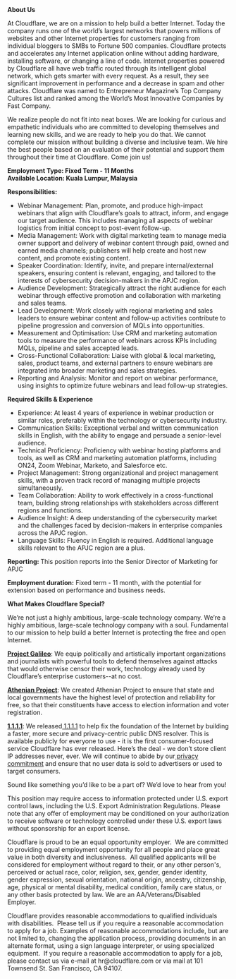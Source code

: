 <div class="content-intro">
	<div><strong>About Us</strong></div>
	<div>
		<p>At Cloudflare, we are on a mission to help build a better Internet. Today the company runs one of the world’s largest networks that powers millions of websites and other Internet properties for customers ranging from individual bloggers to SMBs to Fortune 500 companies. Cloudflare protects and accelerates any Internet application online without adding hardware, installing software, or changing a line of code. Internet properties powered by Cloudflare all have web traffic routed through its intelligent global network, which gets smarter with every request. As a result, they see significant improvement in performance and a decrease in spam and other attacks. Cloudflare was named to Entrepreneur Magazine’s Top Company Cultures list and ranked among the World’s Most Innovative Companies by Fast Company.&nbsp;</p>
		<p><span style="font-weight: 400;">We realize people do not fit into neat boxes. We are looking for curious and empathetic individuals who are committed to developing themselves and learning new skills, and we are ready to help you do that. We cannot complete our mission without building a diverse and inclusive team. We hire the best people based on an evaluation of their potential and support them throughout their time at Cloudflare. Come join us!&nbsp;</span></p>
	</div>
</div>
<p><strong>Employment Type: Fixed Term - 11 Months<br>Available Location: Kuala Lumpur, Malaysia</strong></p>
<p><strong>Responsibilities:</strong></p>
<ul>
	<li>Webinar Management: Plan, promote, and produce high-impact webinars that align with Cloudflare’s goals to attract, inform, and engage our target audience. This includes managing all aspects of webinar logistics from initial concept to post-event follow-up.</li>
	<li>Media Management: Work with digital marketing team to manage media owner support and delivery of webinar content through paid, owned and earned media channels; publishers will help create and host new content, and promote existing content.</li>
	<li>Speaker Coordination: Identify, invite, and prepare internal/external speakers, ensuring content is relevant, engaging, and tailored to the interests of cybersecurity decision-makers in the APJC region.</li>
	<li>Audience Development: Strategically attract the right audience for each webinar through effective promotion and collaboration with marketing and sales teams.</li>
	<li>Lead Development: Work closely with regional marketing and sales leaders to ensure webinar content and follow-up activities contribute to pipeline progression and conversion of MQLs into opportunities.</li>
	<li>Measurement and Optimisation: Use CRM and marketing automation tools to measure the performance of webinars across KPIs including MQLs, pipeline and sales accepted leads.</li>
	<li>Cross-Functional Collaboration: Liaise with global &amp; local marketing, sales, product teams, and external partners to ensure webinars are integrated into broader marketing and sales strategies.</li>
	<li>Reporting and Analysis: Monitor and report on webinar performance, using insights to optimize future webinars and lead follow-up strategies.</li>
</ul>
<p><strong>Required Skills &amp; Experience</strong></p>
<ul>
	<li>Experience: At least 4 years of experience in webinar production or similar roles, preferably within the technology or cybersecurity industry.</li>
	<li>Communication Skills: Exceptional verbal and written communication skills in English, with the ability to engage and persuade a senior-level audience.</li>
	<li>Technical Proficiency: Proficiency with webinar hosting platforms and tools, as well as CRM and marketing automation platforms, including ON24, Zoom Webinar, Marketo, and Salesforce etc.</li>
	<li>Project Management: Strong organizational and project management skills, with a proven track record of managing multiple projects simultaneously.</li>
	<li>Team Collaboration: Ability to work effectively in a cross-functional team, building strong relationships with stakeholders across different regions and functions.</li>
	<li>Audience Insight: A deep understanding of the cybersecurity market and the challenges faced by decision-makers in enterprise companies across the APJC region.</li>
	<li>Language Skills: Fluency in English is required. Additional language skills relevant to the APJC region are a plus.</li>
</ul>
<p><strong>Reporting: </strong>This position reports into the Senior Director of Marketing for APJC</p>
<p><strong>Employment duration:</strong> Fixed term - 11 month, with the potential for extension based on performance and business needs.</p>
<div class="content-conclusion">
	<p><strong>What Makes Cloudflare Special?</strong></p>
	<p><span style="font-weight: 400;">We’re not just a highly ambitious, large-scale technology company. We’re a highly ambitious, large-scale technology company with a soul. Fundamental to our mission to help build a better Internet is protecting the free and open Internet.</span></p>
	<p><a href="https://blog.cloudflare.com/protecting-free-expression-online/"><strong>Project Galileo</strong></a><span style="font-weight: 400;">: We equip politically and artistically important organizations and journalists with powerful tools to defend themselves against attacks that would otherwise censor their work, technology already used by Cloudflare’s enterprise customers--at no cost.</span></p>
	<p><strong><a href="https://www.cloudflare.com/athenian/">Athenian Project</a></strong><span style="font-weight: 400;">: We created Athenian Project to ensure that state and local governments have the highest level of protection and reliability for free, so that their constituents have access to election information and voter registration.</span></p>
	<p><a href="https://1.1.1.1/"><strong>1.1.1.1</strong></a><span style="font-weight: 400;">: We released</span><a href="https://1.1.1.1/"> <span style="font-weight: 400;">1.1.1.1</span></a><span style="font-weight: 400;"> to help fix the foundation of the Internet by building a faster, more secure and privacy-centric public DNS resolver. This is available publicly for everyone to use - it is the first consumer-focused service Cloudflare has ever released. Here’s the deal - we don’t store client IP addresses never, ever. We will continue to abide by our</span><a href="https://developers.cloudflare.com/1.1.1.1/privacy/public-dns-resolver"> privacy commitment</a><span style="font-weight: 400;"> and ensure that no user data is sold to advertisers or used to target consumers.</span></p>
	<p><span style="font-weight: 400;">Sound like something you’d like to be a part of? We’d love to hear from you!</span></p>
	<p><span style="font-weight: 400;">This position may require access to information protected under U.S. export control laws, including the U.S. Export Administration Regulations. Please note that any offer of employment may be conditioned on your authorization to receive software or technology controlled under these U.S. export laws without sponsorship for an export license.</span></p>
	<p><span style="font-weight: 400;">Cloudflare is proud to be an equal opportunity employer. &nbsp;We are committed to providing equal employment opportunity for all people and place great value in both diversity and inclusiveness. &nbsp;All qualified applicants will be considered for employment without regard to their, or any other person's, perceived or actual</span> <span style="font-weight: 400;">race, color, religion, sex, gender, gender identity, gender expression, sexual orientation, national origin, ancestry, citizenship, age, physical or mental disability, medical condition, family care status, or any other basis protected by law. </span><span style="font-weight: 400;">We are an AA/Veterans/Disabled Employer.</span></p>
	<p><span style="font-weight: 400;">Cloudflare provides reasonable accommodations to qualified individuals with disabilities. &nbsp;Please tell us if you require a reasonable accommodation to apply for a job. Examples of reasonable accommodations include, but are not limited to, changing the application process, providing documents in an alternate format, using a sign language interpreter, or using specialized equipment. &nbsp;If you require a reasonable accommodation to apply for a job, please contact us via e-mail at </span><span style="font-weight: 400;">hr@cloudflare.com</span><span style="font-weight: 400;"> or via mail at 101 Townsend St. San Francisco, CA 94107.</span></p>
</div>